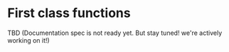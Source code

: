# First class functions

TBD (Documentation spec is not ready yet. But stay tuned! we're actively working on it!)